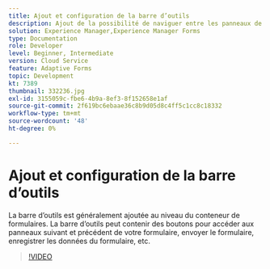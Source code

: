 ```yaml
---
title: Ajout et configuration de la barre d’outils
description: Ajout de la possibilité de naviguer entre les panneaux de formulaire.
solution: Experience Manager,Experience Manager Forms
type: Documentation
role: Developer
level: Beginner, Intermediate
version: Cloud Service
feature: Adaptive Forms
topic: Development
kt: 7389
thumbnail: 332236.jpg
exl-id: 3155059c-fbe6-4b9a-8ef3-8f152658e1af
source-git-commit: 2f619bc6ebaae36c8b9d05d8c4ff5c1cc8c18332
workflow-type: tm+mt
source-wordcount: '48'
ht-degree: 0%

---
```


# Ajout et configuration de la barre d’outils

La barre d’outils est généralement ajoutée au niveau du conteneur de formulaires. La barre d’outils peut contenir des boutons pour accéder aux panneaux suivant et précédent de votre formulaire, envoyer le formulaire, enregistrer les données du formulaire, etc.

>[!VIDEO](https://video.tv.adobe.com/v/332236?quality=12&learn=on)

